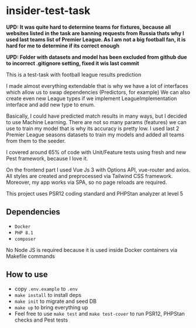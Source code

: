 # insider-test-task

**UPD: It was quite hard to determine teams for fixtures, because all websites listed in the task are banning requests from Russia thats why I used last teams list of Premier League. As I am not a big football fan, it is hard for me to determine if its correct enough**

**UPD: Folder with datasets and model has been excluded from github due to incorrect .gitignore setting, fixed it wis last commit**

This is a test-task with football league results prediction

I made almost everything extendable that is why we have a lot of interfaces which allow us to swap dependencies (Predictors, for example)
We can also create even new League types if we implement LeagueImplementation interface and add new type to enum.

Basically, I could have predicted match results in many ways, but I decided to use Machine Learning. There are not so many params (features) we can use to train my model
that is why its accuracy is pretty low. I used last 2 Premier League seasons datasets to train my models and added all teams from them to the seeder.

I covered around 65% of code with Unit/Feature tests using fresh and new Pest framework, because I love it.

On the frontend part I used Vue Js 3 with Options API, vue-router and axios.
All styles are created and preprocessed via Tailwind CSS framework.
Moreover, my app works via SPA, so no page reloads are required.

This project uses PSR12 coding standard and PHPStan analyzer at level 5

## Dependencies

- `Docker`
- `PHP 8.1`
- `composer`

No Node JS is required because it is used inside Docker containers via Makefile commands

## How to use

-  copy `.env.example` to `.env`
- `make install` to install deps
- `make init` to migrate and seed DB
- `make up` to bring everything up
- Feel free to use `make test` and `make test-cover` to run PSR12, PHPStan checks and Pest tests
